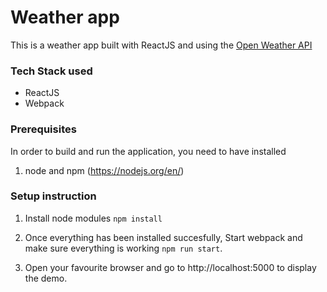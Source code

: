 # Weather app

This is a weather app built with ReactJS and using the [Open Weather API](http://openweathermap.org/api)

### Tech Stack used
* ReactJS
* Webpack

### Prerequisites
In order to build and run the application, you need to have installed

1) node and npm (https://nodejs.org/en/)

### Setup instruction
1) Install node modules ```npm install```

2) Once everything has been installed succesfully, Start webpack and make sure everything is working ```npm run start```.

3) Open your favourite browser and go to http://localhost:5000 to display the demo.
